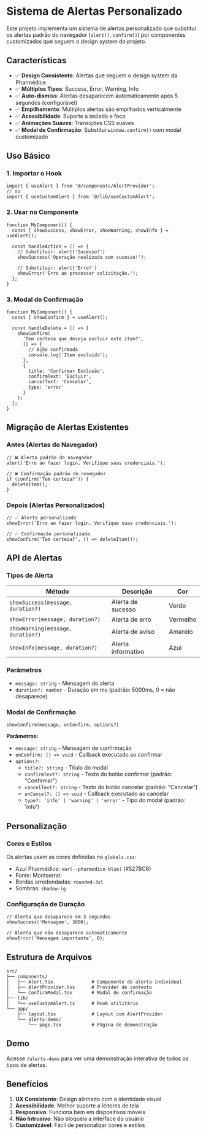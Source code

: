 # Sistema de Alertas Personalizado

Este projeto implementa um sistema de alertas personalizado que substitui os alertas padrão do navegador (`alert()`, `confirm()`) por componentes customizados que seguem o design system do projeto.

## Características

- ✅ **Design Consistente**: Alertas que seguem o design system da Pharmédice
- ✅ **Múltiplos Tipos**: Success, Error, Warning, Info
- ✅ **Auto-dismiss**: Alertas desaparecem automaticamente após 5 segundos (configurável)
- ✅ **Empilhamento**: Múltiplos alertas são empilhados verticalmente
- ✅ **Acessibilidade**: Suporte a teclado e foco
- ✅ **Animações Suaves**: Transições CSS suaves
- ✅ **Modal de Confirmação**: Substitui `window.confirm()` com modal customizado

## Uso Básico

### 1. Importar o Hook

```tsx
import { useAlert } from '@/components/AlertProvider';
// ou
import { useCustomAlert } from '@/lib/useCustomAlert';
```

### 2. Usar no Componente

```tsx
function MyComponent() {
  const { showSuccess, showError, showWarning, showInfo } = useAlert();
  
  const handleAction = () => {
    // Substituir: alert('Sucesso!')
    showSuccess('Operação realizada com sucesso!');
    
    // Substituir: alert('Erro!')
    showError('Erro ao processar solicitação.');
  };
}
```

### 3. Modal de Confirmação

```tsx
function MyComponent() {
  const { showConfirm } = useAlert();
  
  const handleDelete = () => {
    showConfirm(
      'Tem certeza que deseja excluir este item?',
      () => {
        // Ação confirmada
        console.log('Item excluído');
      },
      {
        title: 'Confirmar Exclusão',
        confirmText: 'Excluir',
        cancelText: 'Cancelar',
        type: 'error'
      }
    );
  };
}
```

## Migração de Alertas Existentes

### Antes (Alertas do Navegador)
```tsx
// ❌ Alerta padrão do navegador
alert('Erro ao fazer login. Verifique suas credenciais.');

// ❌ Confirmação padrão do navegador
if (confirm('Tem certeza?')) {
  deleteItem();
}
```

### Depois (Alertas Personalizados)
```tsx
// ✅ Alerta personalizado
showError('Erro ao fazer login. Verifique suas credenciais.');

// ✅ Confirmação personalizada
showConfirm('Tem certeza?', () => deleteItem());
```

## API de Alertas

### Tipos de Alerta

| Método | Descrição | Cor |
|--------|-----------|-----|
| `showSuccess(message, duration?)` | Alerta de sucesso | Verde |
| `showError(message, duration?)` | Alerta de erro | Vermelho |
| `showWarning(message, duration?)` | Alerta de aviso | Amarelo |
| `showInfo(message, duration?)` | Alerta informativo | Azul |

### Parâmetros

- `message: string` - Mensagem do alerta
- `duration?: number` - Duração em ms (padrão: 5000ms, 0 = não desaparece)

### Modal de Confirmação

```tsx
showConfirm(message, onConfirm, options?)
```

**Parâmetros:**
- `message: string` - Mensagem de confirmação
- `onConfirm: () => void` - Callback executado ao confirmar
- `options?`:
  - `title?: string` - Título do modal
  - `confirmText?: string` - Texto do botão confirmar (padrão: "Confirmar")
  - `cancelText?: string` - Texto do botão cancelar (padrão: "Cancelar")
  - `onCancel?: () => void` - Callback executado ao cancelar
  - `type?: 'info' | 'warning' | 'error'` - Tipo do modal (padrão: 'info')

## Personalização

### Cores e Estilos

Os alertas usam as cores definidas no `globals.css`:
- Azul Pharmédice: `var(--pharmedice-blue)` (#527BC6)
- Fonte: Montserrat
- Bordas arredondadas: `rounded-3xl`
- Sombras: `shadow-lg`

### Configuração de Duração

```tsx
// Alerta que desaparece em 3 segundos
showSuccess('Mensagem', 3000);

// Alerta que não desaparece automaticamente
showError('Mensagem importante', 0);
```

## Estrutura de Arquivos

```
src/
├── components/
│   ├── Alert.tsx              # Componente de alerta individual
│   ├── AlertProvider.tsx      # Provider de contexto
│   └── ConfirmModal.tsx       # Modal de confirmação
├── lib/
│   └── useCustomAlert.ts      # Hook utilitário
└── app/
    ├── layout.tsx             # Layout com AlertProvider
    └── alerts-demo/
        └── page.tsx           # Página de demonstração
```

## Demo

Acesse `/alerts-demo` para ver uma demonstração interativa de todos os tipos de alertas.

## Benefícios

1. **UX Consistente**: Design alinhado com a identidade visual
2. **Acessibilidade**: Melhor suporte a leitores de tela
3. **Responsivo**: Funciona bem em dispositivos móveis
4. **Não Intrusivo**: Não bloqueia a interface do usuário
5. **Customizável**: Fácil de personalizar cores e estilos